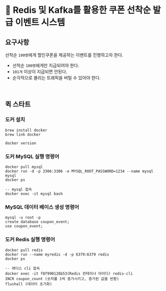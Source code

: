 # 🧸 Redis 및 Kafka를 활용한 쿠폰 선착순 발급 이벤트 시스템

## 요구사항

선착순 `100명`에게 할인쿠폰을 제공하는 이벤트를 진행하고자 한다.

- 선착순 `100명`에게만 지급되어야 한다.
- `101개` 이상이 지급되면 안된다.
- 순각적으로 몰리는 트래픽을 버틸 수 있어야 한다.

<br>

## 퀵 스타트

### 도커 설치

```shell
brew install docker
brew link docker

docker version
```

### 도커 MySQL 실행 명령어
```shell
docker pull mysql
docker run -d -p 3306:3306 -e MYSQL_ROOT_PASSWORD=1234 --name mysql mysql
docker ps

-- mysql 접속
docker exec -it mysql bash
```


### MySQL 데이터 베이스 생성 명령어
```shell
mysql -u root -p
create database coupon_event;
use coupon_event;
```

### 도커 Redis 실행 명령어
```shell
docker pull redis
docker run --name myredis -d -p 6379:6379 redis
docker ps

-- 레디스 cli 접속
docker exec -it f8f990128b53(Redis 컨테이너 아이디) redis-cli
INCR coupon_count (숫자를 1씩 증가시키고, 증가된 값을 반환)
flushall (데이터 초기화)
```